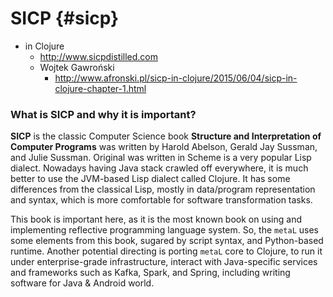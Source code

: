 # SICP {#sicp}

* in Clojure
  * http://www.sicpdistilled.com
  * Wojtek Gawroński
    * http://www.afronski.pl/sicp-in-clojure/2015/06/04/sicp-in-clojure-chapter-1.html

### What is SICP and why it is important?

**SICP** is the classic Computer Science book **Structure and Interpretation of
Computer Programs** was written by Harold Abelson, Gerald Jay Sussman, and Julie
Sussman. Original was written in Scheme is a very popular Lisp dialect. Nowadays
having Java stack crawled off everywhere, it is much better to use the JVM-based
Lisp dialect called Clojure. It has some differences from the classical Lisp,
mostly in data/program representation and syntax, which is more comfortable for
software transformation tasks.

This book is important here, as it is the most known book on using and
implementing reflective programming language system. So, the `metaL` uses some
elements from this book, sugared by script syntax, and Python-based runtime.
Another potential directing is porting `metaL` core to Clojure, to run it under
enterprise-grade infrastructure, interact with Java-specific services and
frameworks such as Kafka, Spark, and Spring, including writing software for Java
& Android world.